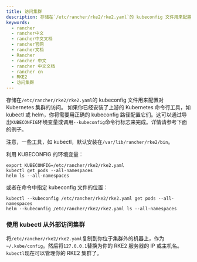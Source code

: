 ```yaml
---
title: 访问集群
description: 存储在`/etc/rancher/rke2/rke2.yaml`的 kubeconfig 文件用来配置对 Kubernetes 集群的访问。 如果你已经安装了上游的 Kubernetes 命令行工具，如 kubectl 或 helm，你将需要用正确的 kubeconfig 路径配置它们。这可以通过导出`KUBECONFIG`环境变量或调用`--kubeconfig`命令行标志来完成。详情请参考下面的例子。
keywords:
  - rancher
  - rancher中文
  - rancher中文文档
  - rancher官网
  - rancher文档
  - Rancher
  - rancher 中文
  - rancher 中文文档
  - rancher cn
  - RKE2
  - 访问集群
---
```



存储在`/etc/rancher/rke2/rke2.yaml`的 kubeconfig 文件用来配置对 Kubernetes 集群的访问。 如果你已经安装了上游的 Kubernetes 命令行工具，如 kubectl 或 helm，你将需要用正确的 kubeconfig 路径配置它们。这可以通过导出`KUBECONFIG`环境变量或调用`--kubeconfig`命令行标志来完成。详情请参考下面的例子。

注意，一些工具，如 kubectl，默认安装在`/var/lib/rancher/rke2/bin`。

利用 KUBECONFIG 的环境变量：

```
export KUBECONFIG=/etc/rancher/rke2/rke2.yaml
kubectl get pods --all-namespaces
helm ls --all-namespaces
```

或者在命令中指定 kubeconfig 文件的位置：

```
kubectl --kubeconfig /etc/rancher/rke2/rke2.yaml get pods --all-namespaces
helm --kubeconfig /etc/rancher/rke2/rke2.yaml ls --all-namespaces
```

### 使用 kubectl 从外部访问集群

将`/etc/rancher/rke2/rke2.yaml`复制到你位于集群外的机器上，作为`~/.kube/config`。然后将`127.0.0.1`替换为你的 RKE2 服务器的 IP 或主机名。`kubectl`现在可以管理你的 RKE2 集群了。

